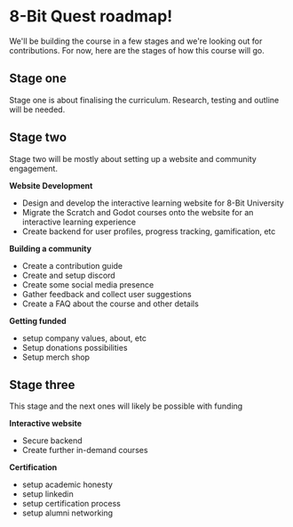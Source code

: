 # 8-Bit Quest roadmap!
We'll be building the course in a few stages and we're looking out for contributions. For now, here are the stages of how this course will go.

## Stage one
Stage one is about finalising the curriculum. Research, testing and outline will be needed.

## Stage two
Stage two will be mostly about setting up a website and community engagement.

**Website Development**
- Design and develop the interactive learning website for 8-Bit University
- Migrate the Scratch and Godot courses onto the website for an interactive learning experience
- Create backend for user profiles, progress tracking, gamification, etc

**Building a community**
- Create a contribution guide
- Create and setup discord
- Create some social media presence
- Gather feedback and collect user suggestions
- Create a FAQ about the course and other details

**Getting funded**
- setup company values, about, etc
- Setup donations possibilities
- Setup merch shop

## Stage three
This stage and the next ones will likely be possible with funding

**Interactive website**
- Secure backend
- Create further in-demand courses

**Certification**
- setup academic honesty
- setup linkedin
- setup certification process
- setup alumni networking

